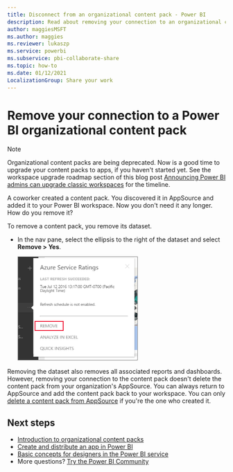 ```yaml
---
title: Disconnect from an organizational content pack - Power BI
description: Read about removing your connection to an organizational content pack by deleting its dataset in Power BI.
author: maggiesMSFT
ms.author: maggies
ms.reviewer: lukaszp
ms.service: powerbi
ms.subservice: pbi-collaborate-share
ms.topic: how-to
ms.date: 01/12/2021
LocalizationGroup: Share your work
---
```

# Remove your connection to a Power BI organizational content pack

> [!NOTE]
> Organizational content packs are being deprecated. Now is a good time to upgrade your content packs to apps, if you haven't started yet. See the workspace upgrade roadmap section of this blog post [Announcing Power BI admins can upgrade classic workspaces](https://powerbi.microsoft.com/blog/announcing-power-bi-admins-can-upgrade-classic-workspaces-and-roadmap-update/) for the timeline.
> 

A coworker created a content pack. You discovered it in AppSource and added it to your Power BI workspace. Now you don't need it any longer.  How do you remove it?

To remove a content pack, you remove its dataset.  

* In the nav pane, select the ellipsis to the right of the dataset and select **Remove \> Yes**.  
  
  ![Remove content pack](media/service-organizational-content-pack-disconnect/power-bi-remove-organizational-content-pack-dataset.png)

Removing the dataset also removes all associated reports and dashboards. However, removing your connection to the content pack doesn't delete the content pack from your organization's AppSource.  You can always return to AppSource and add the content pack back to your workspace. You can only [delete a content pack from AppSource](service-organizational-content-pack-manage-update-delete.md) if you're the one who created it.

## Next steps
* [Introduction to organizational content packs](service-organizational-content-pack-introduction.md) 
* [Create and distribute an app in Power BI](service-create-distribute-apps.md) 
* [Basic concepts for designers in the Power BI service](../fundamentals/service-basic-concepts.md)  
* More questions? [Try the Power BI Community](https://community.powerbi.com/)
